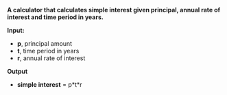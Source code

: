 **A calculator that calculates simple interest given principal, annual rate of interest and time period in years.**


**Input:**
- **p**, principal amount
- **t**, time period in years
- **r**, annual rate of interest
   
**Output**
- **simple interest** = p\*t\*r

